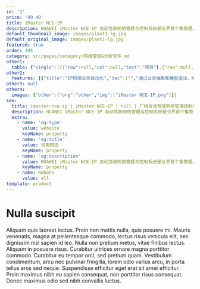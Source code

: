 ```yaml
---
id: '1'
price: '49.40'
title: iMaster NCE-IP
description: HUAWEI iMaster NCE-IP 自动驾驶网络管理与控制系统是业界首个集管理、控制、分析和AI智能功能于一体的网络自动化与智能化平台，实现了物理网络与商业意图的有效连接，向下实现全局网络的集中管理、控制和分析，面向商业和业务意图使能资源云化、全生命周期网络自动化，以及数据分析驱动的智能闭环；向上提供开放网络API与IT快速集成。让网络更加简单、智慧、开放和安全， 加速企业的业务转型和创新。
default_thumbnail_image: images/plant1-lg.jpg
default_original_image: images/plant1-lg.jpg
featured: true
order: 195
category: src/pages/category/网络管控&分析软件.md
other1: 
  table: {"single":[[{"row":null,"col":null,"text":"项目"},{"row":null,"col":null,"text":"特性"}],[{"row":null,"col":null,"text":"网络基础管理"},{"row":null,"col":null,"text":"即插即用、存量管理\n拓扑管理、网络性能管理\n告警管理、网元软件管理\n网元安全管理、网络基础配置\n变更审计、基础故障定位"}],[{"row":null,"col":null,"text":"网络业务管理"},{"row":null,"col":null,"text":"IP业务发放、IP业务360\n业务资源池管理、业务模板管理\nVPN业务拓扑可视、路径和状态可视化\n支持链路、隧道、VPN的连通性检测"}],[{"row":null,"col":null,"text":"网络业务控制"},{"row":null,"col":null,"text":"业务驱动隧道建立、业务按需BOD、隧道发放、隧道策略控制"}],[{"row":null,"col":null,"text":"网络优化"},{"row":null,"col":null,"text":"MPLS网络优化\n支持MPLS隧道全局优化算路和单业务路径优化\n支持RSVP-TE/ SR-TE/SRv6 Policy\n创新ROAM启发算法，基于时延、带宽等约束高效精准算路"}],[{"row":null,"col":null,"text":"网络基础分析"},{"row":null,"col":null,"text":"采集全网流量质量数据，进行大数据智能分析\n通过概览、拓扑、地图、报表等方式多维度呈现设备及网络状态"}],[{"row":null,"col":null,"text":"NCE-IP网络智能分析"},{"row":null,"col":null,"text":"故障检测、根因分析、异常检测、群障分析"}],[{"row":null,"col":null,"text":"NCE-IP北向能力开放"},{"row":null,"col":null,"text":"业务发放API\n存量管理API\n告警管理API\n性能管理API\n网络优化API"}],[{"row":null,"col":null,"text":"支持隧道调优容量"},{"row":null,"col":null,"text":"64K"}],[{"row":null,"col":null,"text":"单次重优化时间"},{"row":null,"col":null,"text":"2分钟 （500台设备，32K TE LSP）"}],[{"row":null,"col":null,"text":"高可用性"},{"row":null,"col":null,"text":"支持集群和异地容灾部署\n支持业务数据一致性"}]]}
other2:
  features: [{"title":"IP网络业务自动化","dec":["","通过业务抽象和模型驱动，NCE可以实现IP网络业务发放自动化；\nNCE提供多种业务配置模板、大幅缩减业务发放参数配置，支持批量发放和自动校验参数；\n通过业务驱动隧道自动创建，业务驱动自动创建，基于SLA约束的隧道路径集中计算，发放流程极简与SLA保障。",""]},{"title":"网络路径导航","dec":["","基于整网拓扑信息和隧道信息集中算路，基于Σ(隧道带宽*Cost)最小原则实现全局优化，可以将网络的带宽资源利用率进一步提高到80%；\n支持局部调优，针对局部拥塞隧道和链路进行优化，全网影响小；\n支持对TE网络拓扑信息和隧道约束进行的集中配置和管理，有利于简化网络的运维。",""]},{"title":"网络切片","dec":["","全生命周期自动化管理，创建、监控、调整、删除；\n网络分片功能采用FlexE接口或信道化接口将一张物理网切割为多个带宽硬隔离的切片；\n每个切片独立布放业务，带宽硬隔离，相互不影响。解决客户一网多用的诉求。",""]}]
other3: null
other4:
  images: {"other":{"org":"other","img":["iMaster NCE-IP.png"]}}
seo:
  title: imaster-nce-ip | iMaster NCE-IP | null | 广域自动驾驶网络管理控制系统 | 网络管控&分析软件 | 企业网络
  description: HUAWEI iMaster NCE-IP 自动驾驶网络管理与控制系统是业界首个集管理、控制、分析和AI智能功能于一体的网络自动化与智能化平台，实现了物理网络与商业意图的有效连接，向下实现全局网络的集中管理、控制和分析，面向商业和业务意图使能资源云化、全生命周期网络自动化，以及数据分析驱动的智能闭环；向上提供开放网络API与IT快速集成。让网络更加简单、智慧、开放和安全， 加速企业的业务转型和创新。
  extra:
    - name: 'og:type'
      value: website
      keyName: property
    - name: 'og:title'
      value: 河南网田
      keyName: property
    - name: 'og:description'
      value: HUAWEI iMaster NCE-IP 自动驾驶网络管理与控制系统是业界首个集管理、控制、分析和AI智能功能于一体的网络自动化与智能化平台，实现了物理网络与商业意图的有效连接，向下实现全局网络的集中管理、控制和分析，面向商业和业务意图使能资源云化、全生命周期网络自动化，以及数据分析驱动的智能闭环；向上提供开放网络API与IT快速集成。让网络更加简单、智慧、开放和安全， 加速企业的业务转型和创新。
      keyName: property
    - name: Robots
      value: all
template: product
---
```


# Nulla suscipit

Aliquam quis laoreet lectus. Proin non mattis nulla, quis posuere mi. Mauris venenatis, magna at pellentesque commodo, lectus risus vehicula elit, nec dignissim nisl sapien id leo. Nulla non pretium metus, vitae finibus lectus. Aliquam in posuere risus. Curabitur ultrices ornare magna porttitor commodo. Curabitur eu tempor orci, sed pretium quam. Vestibulum condimentum, arcu nec pulvinar fringilla, lorem odio varius arcu, in porta tellus eros sed neque. Suspendisse efficitur eget erat sit amet efficitur. Proin maximus nibh eu sapien consequat, non porttitor risus consequat. Donec maximus odio sed nibh convallis luctus.